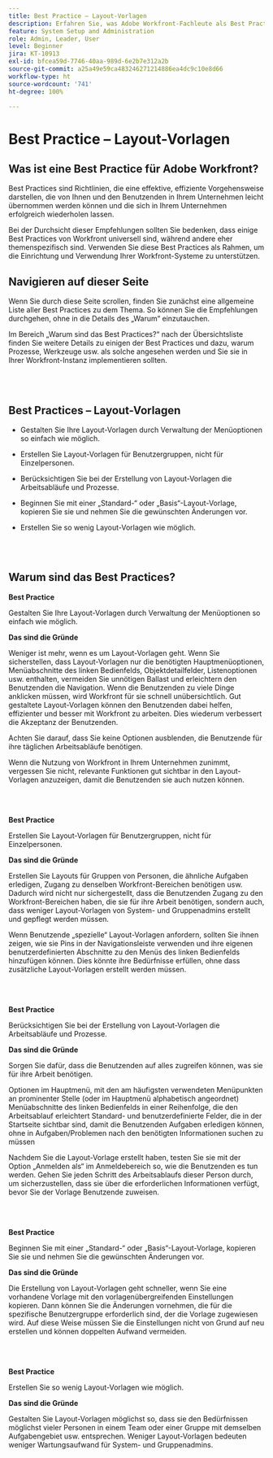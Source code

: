 ```yaml
---
title: Best Practice – Layout-Vorlagen
description: Erfahren Sie, was Adobe Workfront-Fachleute als Best Practices für das Einrichten, Verwalten und Verwenden von Layout-Vorlagen in Workfront empfehlen.
feature: System Setup and Administration
role: Admin, Leader, User
level: Beginner
jira: KT-10913
exl-id: bfcea59d-7746-40aa-989d-6e2b7e312a2b
source-git-commit: a25a49e59ca483246271214886ea4dc9c10e8d66
workflow-type: ht
source-wordcount: '741'
ht-degree: 100%

---
```


# Best Practice – Layout-Vorlagen

## Was ist eine Best Practice für Adobe Workfront?

Best Practices sind Richtlinien, die eine effektive, effiziente Vorgehensweise darstellen, die von Ihnen und den Benutzenden in Ihrem Unternehmen leicht übernommen werden können und die sich in Ihrem Unternehmen erfolgreich wiederholen lassen.

Bei der Durchsicht dieser Empfehlungen sollten Sie bedenken, dass einige Best Practices von Workfront universell sind, während andere eher themenspezifisch sind. Verwenden Sie diese Best Practices als Rahmen, um die Einrichtung und Verwendung Ihrer Workfront-Systeme zu unterstützen.

## Navigieren auf dieser Seite

Wenn Sie durch diese Seite scrollen, finden Sie zunächst eine allgemeine Liste aller Best Practices zu dem Thema. So können Sie die Empfehlungen durchgehen, ohne in die Details des „Warum“ einzutauchen.

Im Bereich „Warum sind das Best Practices?“ nach der Übersichtsliste finden Sie weitere Details zu einigen der Best Practices und dazu, warum Prozesse, Werkzeuge usw. als solche angesehen werden und Sie sie in Ihrer Workfront-Instanz implementieren sollten.

</br>
</br>

## Best Practices – Layout-Vorlagen

* Gestalten Sie Ihre Layout-Vorlagen durch Verwaltung der Menüoptionen so einfach wie möglich.

* Erstellen Sie Layout-Vorlagen für Benutzergruppen, nicht für Einzelpersonen.

* Berücksichtigen Sie bei der Erstellung von Layout-Vorlagen die Arbeitsabläufe und Prozesse.

* Beginnen Sie mit einer „Standard-“ oder „Basis“-Layout-Vorlage, kopieren Sie sie und nehmen Sie die gewünschten Änderungen vor.

* Erstellen Sie so wenig Layout-Vorlagen wie möglich.

</br>
</br>

## Warum sind das Best Practices?

**Best Practice**

Gestalten Sie Ihre Layout-Vorlagen durch Verwaltung der Menüoptionen so einfach wie möglich.

**Das sind die Gründe**

Weniger ist mehr, wenn es um Layout-Vorlagen geht. Wenn Sie sicherstellen, dass Layout-Vorlagen nur die benötigten Hauptmenüoptionen, Menüabschnitte des linken Bedienfelds, Objektdetailfelder, Listenoptionen usw. enthalten, vermeiden Sie unnötigen Ballast und erleichtern den Benutzenden die Navigation. Wenn die Benutzenden zu viele Dinge anklicken müssen, wird Workfront für sie schnell unübersichtlich. Gut gestaltete Layout-Vorlagen können den Benutzenden dabei helfen, effizienter und besser mit Workfront zu arbeiten. Dies wiederum verbessert die Akzeptanz der Benutzenden.

Achten Sie darauf, dass Sie keine Optionen ausblenden, die Benutzende für ihre täglichen Arbeitsabläufe benötigen.

Wenn die Nutzung von Workfront in Ihrem Unternehmen zunimmt, vergessen Sie nicht, relevante Funktionen gut sichtbar in den Layout-Vorlagen anzuzeigen, damit die Benutzenden sie auch nutzen können.

</br>
</br>

**Best Practice**

Erstellen Sie Layout-Vorlagen für Benutzergruppen, nicht für Einzelpersonen.

**Das sind die Gründe**

Erstellen Sie Layouts für Gruppen von Personen, die ähnliche Aufgaben erledigen, Zugang zu denselben Workfront-Bereichen benötigen usw. Dadurch wird nicht nur sichergestellt, dass die Benutzenden Zugang zu den Workfront-Bereichen haben, die sie für ihre Arbeit benötigen, sondern auch, dass weniger Layout-Vorlagen von System- und Gruppenadmins erstellt und gepflegt werden müssen.

Wenn Benutzende „spezielle“ Layout-Vorlagen anfordern, sollten Sie ihnen zeigen, wie sie Pins in der Navigationsleiste verwenden und ihre eigenen benutzerdefinierten Abschnitte zu den Menüs des linken Bedienfelds hinzufügen können. Dies könnte ihre Bedürfnisse erfüllen, ohne dass zusätzliche Layout-Vorlagen erstellt werden müssen.

</br>
</br>

**Best Practice**

Berücksichtigen Sie bei der Erstellung von Layout-Vorlagen die Arbeitsabläufe und Prozesse.

**Das sind die Gründe**

Sorgen Sie dafür, dass die Benutzenden auf alles zugreifen können, was sie für ihre Arbeit benötigen.

Optionen im Hauptmenü, mit den am häufigsten verwendeten Menüpunkten an prominenter Stelle (oder im Hauptmenü alphabetisch angeordnet)
Menüabschnitte des linken Bedienfelds in einer Reihenfolge, die den Arbeitsablauf erleichtert 
Standard- und benutzerdefinierte Felder, die in der Startseite sichtbar sind, damit die Benutzenden Aufgaben erledigen können, ohne in Aufgaben/Problemen nach den benötigten Informationen suchen zu müssen

Nachdem Sie die Layout-Vorlage erstellt haben, testen Sie sie mit der Option „Anmelden als“ im Anmeldebereich so, wie die Benutzenden es tun werden. Gehen Sie jeden Schritt des Arbeitsablaufs dieser Person durch, um sicherzustellen, dass sie über die erforderlichen Informationen verfügt, bevor Sie der Vorlage Benutzende zuweisen.

</br>
</br>

**Best Practice**

Beginnen Sie mit einer „Standard-“ oder „Basis“-Layout-Vorlage, kopieren Sie sie und nehmen Sie die gewünschten Änderungen vor.

**Das sind die Gründe**

Die Erstellung von Layout-Vorlagen geht schneller, wenn Sie eine vorhandene Vorlage mit den vorlagenübergreifenden Einstellungen kopieren. Dann können Sie die Änderungen vornehmen, die für die spezifische Benutzergruppe erforderlich sind, der die Vorlage zugewiesen wird. Auf diese Weise müssen Sie die Einstellungen nicht von Grund auf neu erstellen und können doppelten Aufwand vermeiden.

</br>
</br>


**Best Practice**

Erstellen Sie so wenig Layout-Vorlagen wie möglich.

**Das sind die Gründe**

Gestalten Sie Layout-Vorlagen möglichst so, dass sie den Bedürfnissen möglichst vieler Personen in einem Team oder einer Gruppe mit demselben Aufgabengebiet usw. entsprechen. Weniger Layout-Vorlagen bedeuten weniger Wartungsaufwand für System- und Gruppenadmins.

